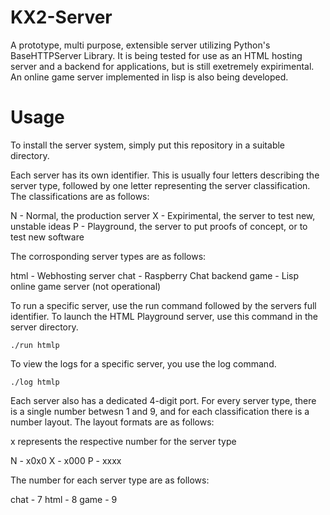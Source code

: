 KX2-Server
==========

A prototype, multi purpose, extensible server utilizing Python's BaseHTTPServer Library. It is being tested for use as an HTML hosting server and a backend for applications, but is still exetremely expirimental. An online game server implemented in lisp is also being developed.


Usage
=====

To install the server system, simply put this repository in a suitable directory.

Each server has its own identifier. This is usually four letters describing the server type, followed by one letter representing the server classification. The classifications are as follows:

N - Normal, the production server
X - Expirimental, the server to test new, unstable ideas
P - Playground, the server to put proofs of concept, or to test new software

The corrosponding server types are as follows:

html - Webhosting server
chat - Raspberry Chat backend
game - Lisp online game server (not operational)

To run a specific server, use the run command followed by the servers full identifier. To launch the HTML Playground server, use this command in the server directory.

```
./run htmlp
```

To view the logs for a specific server, you use the log command.

```
./log htmlp
```

Each server also has a dedicated 4-digit port. For every server type, there is a single number betwesn 1 and 9, and for each classification there is a number layout. The layout formats are as follows:

x represents the respective number for the server type

N - x0x0
X - x000
P - xxxx

The number for each server type are as follows:

chat - 7
html - 8
game - 9


